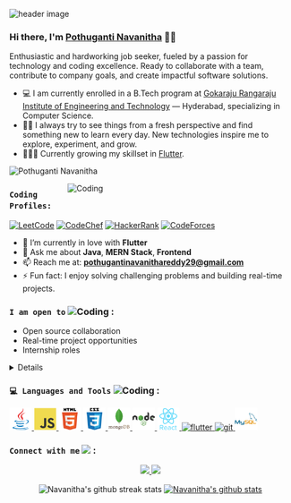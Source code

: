 ![header image](https://raw.githubusercontent.com/halfrost/halfrost/master/icons/header_.png)

### Hi there, I'm [Pothuganti Navanitha](https://www.linkedin.com/in/pothuganti-navanitha-73a119301/) 👋🏻

Enthusiastic and hardworking job seeker, fueled by a passion for technology and coding excellence. Ready to collaborate with a team, contribute to company goals, and create impactful software solutions.

- 💻 I am currently enrolled in a B.Tech program at [Gokaraju Rangaraju Institute of Engineering and Technology](https://www.griet.ac.in/) — Hyderabad, specializing in Computer Science.
- 🧑‍💻 I always try to see things from a fresh perspective and find something new to learn every day. New technologies inspire me to explore, experiment, and grow.
- 👩🏽‍💻 Currently growing my skillset in [Flutter](https://docs.flutter.dev/).

<p align="left">
  <img src="https://komarev.com/ghpvc/?username=pothugantinavanitha&label=Profile%20views&color=32CD32&style=flat" alt="Pothuganti Navanitha" />
</p>
<img align="right" alt="Coding" width="400" src="https://cdn.dribbble.com/users/2646423/screenshots/5507196/computer.gif">

### `Coding Profiles:`
[![LeetCode](https://img.shields.io/badge/-LeetCode-orange?style=flat&labelColor=black&logo=leetcode&logoColor=orange)](https://www.leetcode.com/pothugantinavanitha)
[![CodeChef](https://img.shields.io/badge/-CodeChef-brown?style=flat&labelColor=black&logo=codechef&logoColor=white)](https://www.codechef.com/users/navanitha2004)
[![HackerRank](https://img.shields.io/badge/-HackerRank-2EC866?style=flat&labelColor=black&logo=hackerrank&logoColor=white)](https://www.hackerrank.com/navanitha2004)
[![CodeForces](https://img.shields.io/badge/-Codeforces-1F8ACB?style=flat&labelColor=black&logo=codeforces&logoColor=white)](https://codeforces.com/profile/navanitha2004)

- 🌱 I’m currently in love with **Flutter**
- 💬 Ask me about **Java**, **MERN Stack**, **Frontend**
- 📫 Reach me at: **pothugantinavanithareddy29@gmail.com**
- ⚡ Fun fact: I enjoy solving challenging problems and building real-time projects.

### `I am open to` <img alt="Coding" width="50" src="https://user-images.githubusercontent.com/71630336/167283483-1b2b2630-f02a-487b-823a-839d3739452a.gif"> :

- Open source collaboration
- Real-time project opportunities
- Internship roles

<details>

## 🎓 Education

- 📍 **Gokaraju Rangaraju Institute of Engineering and Technology, Hyderabad** — **2023–2026**  
  📖 **Bachelor of Technology — Computer Science Engineering** | **CGPA: 8.9**

- 📍 **Govt Polytechnic College** — **2020–2023**  
  📖 **Diploma in Computer Science Engineering** | **CGPA: 9.5**

- 📍 **TSWREIS School** — **2010–2020**  
  📖 **Secondary School Certificate (SSC)** | **GPA: 10.0**

</details>

### `💻 Languages and Tools` <img alt="Coding" width="35" src="https://user-images.githubusercontent.com/71630336/167283646-f631f134-0457-4760-a2e8-5801d4c6a915.gif"> :

<p align="left">
  <a href="https://www.java.com" target="_blank"> <img src="https://raw.githubusercontent.com/devicons/devicon/master/icons/java/java-original.svg" alt="java" width="40" height="40"/> </a>
  <a href="https://developer.mozilla.org/en-US/docs/Web/JavaScript" target="_blank"> <img src="https://raw.githubusercontent.com/devicons/devicon/master/icons/javascript/javascript-original.svg" alt="javascript" width="40" height="40"/> </a>
  <a href="https://www.w3.org/html/" target="_blank"> <img src="https://raw.githubusercontent.com/devicons/devicon/master/icons/html5/html5-original-wordmark.svg" alt="html5" width="40" height="40"/> </a>
  <a href="https://www.w3schools.com/css/" target="_blank"> <img src="https://raw.githubusercontent.com/devicons/devicon/master/icons/css3/css3-original-wordmark.svg" alt="css3" width="40" height="40"/> </a>
  <a href="https://www.mongodb.com/" target="_blank"> <img src="https://raw.githubusercontent.com/devicons/devicon/master/icons/mongodb/mongodb-original-wordmark.svg" alt="mongodb" width="40" height="40"/> </a>
  <a href="https://nodejs.org" target="_blank"> <img src="https://raw.githubusercontent.com/devicons/devicon/master/icons/nodejs/nodejs-original-wordmark.svg" alt="nodejs" width="40" height="40"/> </a>
  <a href="https://reactjs.org/" target="_blank"> <img src="https://raw.githubusercontent.com/devicons/devicon/master/icons/react/react-original-wordmark.svg" alt="react" width="40" height="40"/> </a>
  <a href="https://docs.flutter.dev/" target="_blank"> <img src="https://docs.flutter.dev/assets/images/shared/brand/flutter/logo/flutter-lockup.png" alt="flutter" width="80" height="40"/> </a>
  <a href="https://git-scm.com/" target="_blank"> <img src="https://www.vectorlogo.zone/logos/git-scm/git-scm-icon.svg" alt="git" width="40" height="40"/> </a>
  <a href="https://www.mysql.com/" target="_blank"> <img src="https://raw.githubusercontent.com/devicons/devicon/master/icons/mysql/mysql-original-wordmark.svg" alt="mysql" width="40" height="40"/> </a>
</p>

### `Connect with me` <img src="https://github.com/TheDudeThatCode/TheDudeThatCode/blob/master/Assets/Handshake.gif" height="32px"> :

<p align="center">
  <a href="https://www.linkedin.com/in/pothuganti-navanitha-73a119301/">
    <img src="https://img.shields.io/badge/linkedin-%230077B5.svg?&style=for-the-badge&logo=linkedin&logoColor=white" />
  </a>
  <a href="https://pothugantinavanitha.github.io/">
    <img src="https://img.shields.io/badge/website-%23.svg?&style=for-the-badge&logo=www&logoColor=white&color=black" />
  </a>
</p>

<p align="center">
  <img align="center" src="https://github-readme-streak-stats.herokuapp.com/?user=pothugantinavanitha" alt="Navanitha's github streak stats" />
  <a href="https://github.com/anuraghazra/github-readme-stats">
    <img align="center" src="https://github-readme-stats.vercel.app/api?username=pothugantinavanitha&show_icons=true&theme=radical" alt="Navanitha's github stats" />
  </a>
</p>
